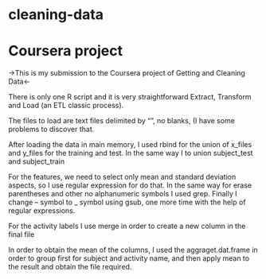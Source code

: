 # cleaning-data
# Coursera project
->This is my submission to the Coursera project of Getting and Cleaning Data<-

There is only one R script and it is very straightforward Extract, Transform and Load (an ETL classic process).

The files to load are text files delimited by “”, no blanks, (I have some problems to discover that.

After loading the data in main memory, I used rbind for the union of x_files and y_files for the training and test. In the same way I to union subject_test and subject_train

For the features, we need to select only mean and standard deviation aspects, so I use regular expression for do that. In the same way for erase parentheses and other no alphanumeric symbols I used grep. Finally I change – symbol to _ symbol using gsub, one more time with the help of regular expressions.

For the activity labels I use merge in order to create a new column in the final file 

In order to obtain the mean of the columns, I used the aggraget.dat.frame in  order to group first for subject and activity name, and then apply mean to the result and obtain the file required.

